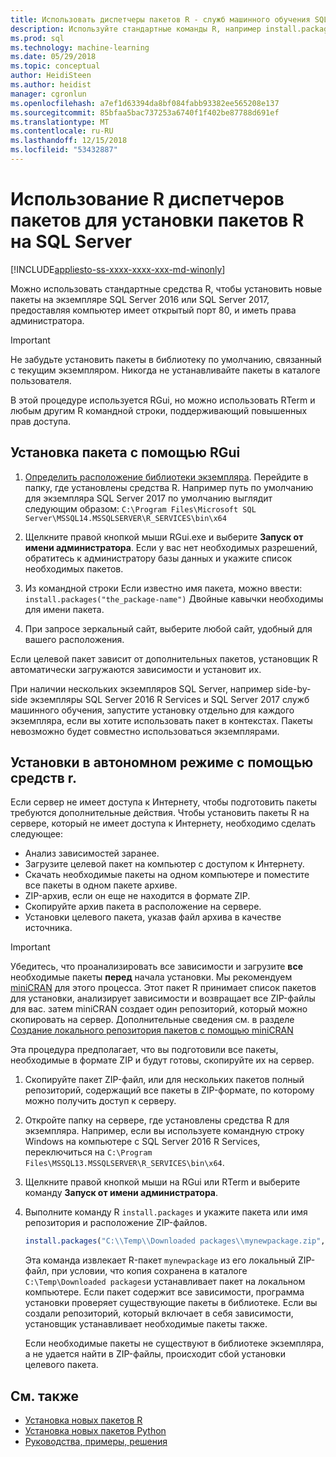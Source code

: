 ```yaml
---
title: Использовать диспетчеры пакетов R - служб машинного обучения SQL Server
description: Используйте стандартные команды R, например install.packages Добавление новых пакетов R в SQL Server 2016 R Services или служб SQL Server 2017 машинного обучения (в базе данных).
ms.prod: sql
ms.technology: machine-learning
ms.date: 05/29/2018
ms.topic: conceptual
author: HeidiSteen
ms.author: heidist
manager: cgronlun
ms.openlocfilehash: a7ef1d63394da8bf084fabb93382ee565208e137
ms.sourcegitcommit: 85bfaa5bac737253a6740f1f402be87788d691ef
ms.translationtype: MT
ms.contentlocale: ru-RU
ms.lasthandoff: 12/15/2018
ms.locfileid: "53432887"
---
```

# <a name="use-r-package-managers-to-install-r-packages-on-sql-server"></a>Использование R диспетчеров пакетов для установки пакетов R на SQL Server
[!INCLUDE[appliesto-ss-xxxx-xxxx-xxx-md-winonly](../../includes/appliesto-ss-xxxx-xxxx-xxx-md-winonly.md)]

Можно использовать стандартные средства R, чтобы установить новые пакеты на экземпляре SQL Server 2016 или SQL Server 2017, предоставляя компьютер имеет открытый порт 80, и иметь права администратора.

> [!IMPORTANT] 
> Не забудьте установить пакеты в библиотеку по умолчанию, связанный с текущим экземпляром. Никогда не устанавливайте пакеты в каталоге пользователя.

В этой процедуре используется RGui, но можно использовать RTerm и любым другим R командной строки, поддерживающий повышенных прав доступа.

## <a name="install-a-package-using-rgui"></a>Установка пакета с помощью RGui

1. [Определить расположение библиотеки экземпляра](installing-and-managing-r-packages.md). Перейдите в папку, где установлены средства R. Например путь по умолчанию для экземпляра SQL Server 2017 по умолчанию выглядит следующим образом: `C:\Program Files\Microsoft SQL Server\MSSQL14.MSSQLSERVER\R_SERVICES\bin\x64`

1. Щелкните правой кнопкой мыши RGui.exe и выберите **Запуск от имени администратора**. Если у вас нет необходимых разрешений, обратитесь к администратору базы данных и укажите список необходимых пакетов.

1. Из командной строки Если известно имя пакета, можно ввести: `install.packages("the_package-name")` Двойные кавычки необходимы для имени пакета.

1. При запросе зеркальный сайт, выберите любой сайт, удобный для вашего расположения.

Если целевой пакет зависит от дополнительных пакетов, установщик R автоматически загружаются зависимости и установит их.

При наличии нескольких экземпляров SQL Server, например side-by-side экземпляры SQL Server 2016 R Services и SQL Server 2017 служб машинного обучения, запустите установку отдельно для каждого экземпляра, если вы хотите использовать пакет в контекстах. Пакеты невозможно будет совместно использоваться экземплярами.

## <a name = "bkmk_offlineInstall"></a> Установки в автономном режиме с помощью средств r.

Если сервер не имеет доступа к Интернету, чтобы подготовить пакеты требуются дополнительные действия. Чтобы установить пакеты R на сервере, который не имеет доступа к Интернету, необходимо сделать следующее:

+ Анализ зависимостей заранее.
+ Загрузите целевой пакет на компьютер с доступом к Интернету.
+ Скачать необходимые пакеты на одном компьютере и поместите все пакеты в одном пакете архиве.
+ ZIP-архив, если он еще не находится в формате ZIP.
+ Скопируйте архив пакета в расположение на сервере.
+ Установки целевого пакета, указав файл архива в качестве источника.

> [!IMPORTANT] 
>  Убедитесь, что проанализировать все зависимости и загрузите **все** необходимые пакеты **перед** начала установки. Мы рекомендуем [miniCRAN](https://mran.microsoft.com/package/miniCRAN) для этого процесса. Этот пакет R принимает список пакетов для установки, анализирует зависимости и возвращает все ZIP-файлы для вас. затем miniCRAN создает один репозиторий, который можно скопировать на сервер. Дополнительные сведения см. в разделе [Создание локального репозитория пакетов с помощью miniCRAN](create-a-local-package-repository-using-minicran.md)

Эта процедура предполагает, что вы подготовили все пакеты, необходимые в формате ZIP и будут готовы, скопируйте их на сервер.

1. Скопируйте пакет ZIP-файл, или для нескольких пакетов полный репозиторий, содержащий все пакеты в ZIP-формате, по которому можно получить доступ к серверу.

2. Откройте папку на сервере, где установлены средства R для экземпляра. Например, если вы используете командную строку Windows на компьютере с SQL Server 2016 R Services, переключиться на `C:\Program Files\MSSQL13.MSSQLSERVER\R_SERVICES\bin\x64`.

3. Щелкните правой кнопкой мыши на RGui или RTerm и выберите команду **Запуск от имени администратора**.

4. Выполните команду R `install.packages` и укажите пакета или имя репозитория и расположение ZIP-файлов.

    ```R
    install.packages("C:\\Temp\\Downloaded packages\\mynewpackage.zip", repos=NULL)
    ```

    Эта команда извлекает R-пакет `mynewpackage` из его локальный ZIP-файл, при условии, что копия сохранена в каталоге `C:\Temp\Downloaded packages`и устанавливает пакет на локальном компьютере. Если пакет содержит все зависимости, программа установки проверяет существующие пакеты в библиотеке. Если вы создали репозиторий, который включает в себя зависимости, установщик устанавливает необходимые пакеты также.

    Если необходимые пакеты не существуют в библиотеке экземпляра, а не удается найти в ZIP-файлы, происходит сбой установки целевого пакета.

## <a name="see-also"></a>См. также

+ [Установка новых пакетов R](install-additional-r-packages-on-sql-server.md)
+ [Установка новых пакетов Python](../python/install-additional-python-packages-on-sql-server.md)
+ [Руководства, примеры, решения](../tutorials/machine-learning-services-tutorials.md)
